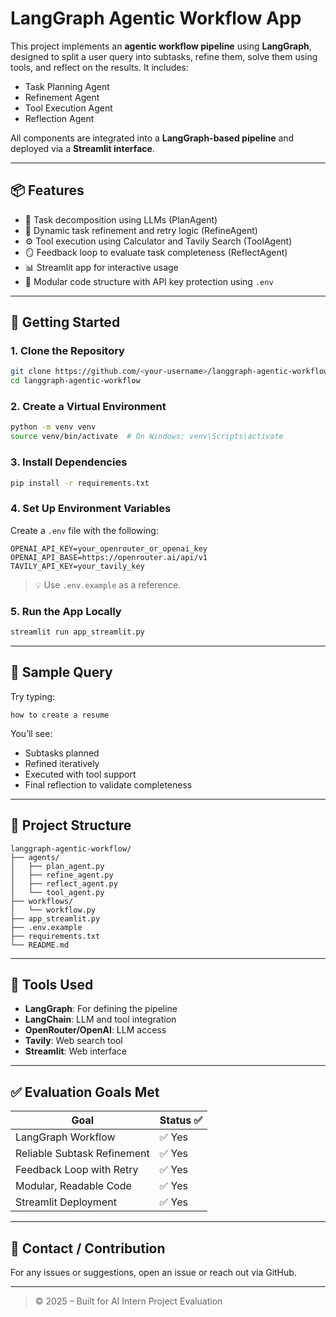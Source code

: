 # LangGraph Agentic Workflow App

This project implements an **agentic workflow pipeline** using **LangGraph**, designed to split a user query into subtasks, refine them, solve them using tools, and reflect on the results. It includes:

* Task Planning Agent
* Refinement Agent
* Tool Execution Agent
* Reflection Agent

All components are integrated into a **LangGraph-based pipeline** and deployed via a **Streamlit interface**.

---

## 📦 Features

* 🧠 Task decomposition using LLMs (PlanAgent)
* 🔁 Dynamic task refinement and retry logic (RefineAgent)
* ⚙️ Tool execution using Calculator and Tavily Search (ToolAgent)
* 🪞 Feedback loop to evaluate task completeness (ReflectAgent)
* 📊 Streamlit app for interactive usage
* 🧩 Modular code structure with API key protection using `.env`

---

## 🚀 Getting Started

### 1. Clone the Repository

```bash
git clone https://github.com/<your-username>/langgraph-agentic-workflow.git
cd langgraph-agentic-workflow
```

### 2. Create a Virtual Environment

```bash
python -m venv venv
source venv/bin/activate  # On Windows: venv\Scripts\activate
```

### 3. Install Dependencies

```bash
pip install -r requirements.txt
```

### 4. Set Up Environment Variables

Create a `.env` file with the following:

```env
OPENAI_API_KEY=your_openrouter_or_openai_key
OPENAI_API_BASE=https://openrouter.ai/api/v1
TAVILY_API_KEY=your_tavily_key
```

> 💡 Use `.env.example` as a reference.

### 5. Run the App Locally

```bash
streamlit run app_streamlit.py
```

---

## 🧪 Sample Query

Try typing:

```text
how to create a resume
```

You’ll see:

* Subtasks planned
* Refined iteratively
* Executed with tool support
* Final reflection to validate completeness

---

## 🧠 Project Structure

```
langgraph-agentic-workflow/
├── agents/
│   ├── plan_agent.py
│   ├── refine_agent.py
│   ├── reflect_agent.py
│   └── tool_agent.py
├── workflows/
│   └── workflow.py
├── app_streamlit.py
├── .env.example
├── requirements.txt
└── README.md
```

---

## 🧰 Tools Used

* **LangGraph**: For defining the pipeline
* **LangChain**: LLM and tool integration
* **OpenRouter/OpenAI**: LLM access
* **Tavily**: Web search tool
* **Streamlit**: Web interface

---

## ✅ Evaluation Goals Met

| Goal                        | Status ✅ |
| --------------------------- | -------- |
| LangGraph Workflow          | ✅ Yes    |
| Reliable Subtask Refinement | ✅ Yes    |
| Feedback Loop with Retry    | ✅ Yes    |
| Modular, Readable Code      | ✅ Yes    |
| Streamlit Deployment        | ✅ Yes    |

---

## 📩 Contact / Contribution

For any issues or suggestions, open an issue or reach out via GitHub.

---

> © 2025 – Built for AI Intern Project Evaluation
